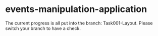 # events-manipulation-application
The current progress is all put into the branch: Task001-Layout. Please switch your branch to have a check.
